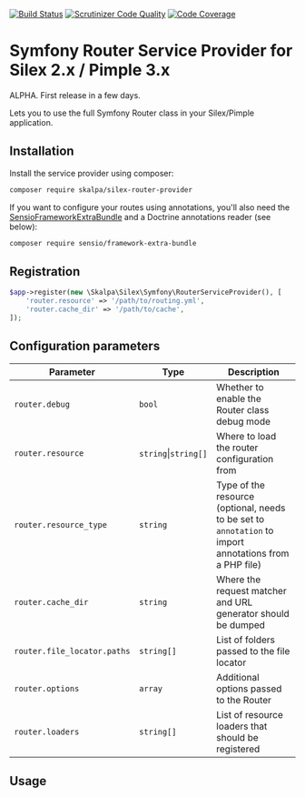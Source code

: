 
[![Build Status](https://travis-ci.org/skalpa/silex-router-provider.svg?branch=master)](https://travis-ci.org/skalpa/silex-router-provider)
[![Scrutinizer Code Quality](https://scrutinizer-ci.com/g/skalpa/silex-router-provider/badges/quality-score.png?b=master)](https://scrutinizer-ci.com/g/skalpa/silex-router-provider/?branch=master)
[![Code Coverage](https://scrutinizer-ci.com/g/skalpa/silex-router-provider/badges/coverage.png?b=master)](https://scrutinizer-ci.com/g/skalpa/silex-router-provider/?branch=master)

# Symfony Router Service Provider for Silex 2.x / Pimple 3.x

ALPHA. First release in a few days.

Lets you to use the full Symfony Router class in your
Silex/Pimple application.

## Installation

Install the service provider using composer:

```bash
composer require skalpa/silex-router-provider
```

If you want to configure your routes using annotations, you'll also
need the [SensioFrameworkExtraBundle](https://github.com/sensiolabs/SensioFrameworkExtraBundle)
and a Doctrine annotations reader (see below):

```bash
composer require sensio/framework-extra-bundle
```

## Registration

```php
$app->register(new \Skalpa\Silex\Symfony\RouterServiceProvider(), [
    'router.resource' => '/path/to/routing.yml',
    'router.cache_dir' => '/path/to/cache',
]);
```

## Configuration parameters

| Parameter | Type | Description |
|-----------|------|-------------|
| `router.debug`                | `bool`                    | Whether to enable the Router class debug mode |
| `router.resource`             | `string`&#124;`string[]`  | Where to load the router configuration from |
| `router.resource_type`        | `string`                  | Type of the resource (optional, needs to be set to `annotation` to import annotations from a PHP file) |
| `router.cache_dir`            | `string`                  | Where the request matcher and URL generator should be dumped |
| `router.file_locator.paths`   | `string[]`                | List of folders passed to the file locator |
| `router.options`              | `array`                   | Additional options passed to the Router |
| `router.loaders`              | `string[]`                | List of resource loaders that should be registered |

## Usage


